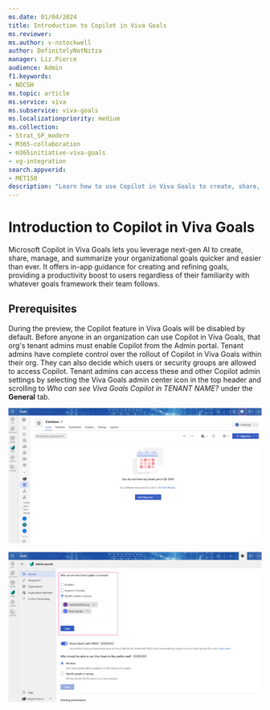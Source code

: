 ```yaml
---
ms.date: 01/04/2024
title: Introduction to Copilot in Viva Goals
ms.reviewer: 
ms.author: v-nstockwell
author: DefinitelyNotNitza
manager: Liz.Pierce
audience: Admin
f1.keywords:
- NOCSH
ms.topic: article
ms.service: viva
ms.subservice: viva-goals
ms.localizationpriority: medium
ms.collection:  
- Strat_SP_modern
- M365-collaboration
- m365initiative-viva-goals
- vg-integration  
search.appverid:
- MET150
description: "Learn how to use Copilot in Viva Goals to create, share, manage, and summarize organizational goals."
---
```


# Introduction to Copilot in Viva Goals

Microsoft Copilot in Viva Goals lets you leverage next-gen AI to create, share, manage, and summarize your organizational goals quicker and easier than ever. It offers in-app guidance for creating and refining goals, providing a productivity boost to users regardless of their familiarity with whatever goals framework their team follows.

## Prerequisites

During the preview, the Copilot feature in Viva Goals will be disabled by default. Before anyone in an organization can use Copilot in Viva Goals, that org's tenant admins must enable Copilot from the Admin portal. Tenant admins have complete control over the rollout of Copilot in Viva Goals within their org. They can also decide which users or security groups are allowed to access Copilot. Tenant admins can access these and other Copilot admin settings by selecting the Viva Goals admin center icon in the top header and scrolling to *Who can see Viva Goals Copilot in TENANT NAME?* under the **General** tab.

![Screenshot that shows a view of a product team's OKRs and emphasises the Admin portal icon.](..\media\goals\copilot\admin-portal.png)

![Screenshot that shows the Admin portal and emphasizes the setting for deciding who can see Viva Goals Copilot in the tenant.](..\media\goals\copilot\who-can-see-copilot.png)
